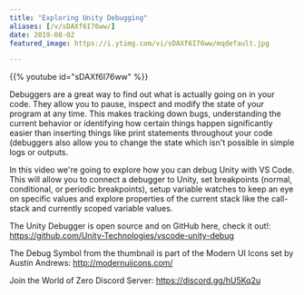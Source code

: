 ```yaml
---
title: "Exploring Unity Debugging"
aliases: [/v/sDAXf6I76ww/]
date: 2019-08-02
featured_image: https://i.ytimg.com/vi/sDAXf6I76ww/mqdefault.jpg

---
```


{{% youtube id="sDAXf6I76ww" %}}

Debuggers are a great way to find out what is actually going on in your code. They allow you to pause, inspect and modify the state of your program at any time. This makes tracking down bugs, understanding the current behavior or identifying how certain things happen significantly easier than inserting things like print statements throughout your code (debuggers also allow you to change the state which isn't possible in simple logs or outputs.

In this video we're going to explore how you can debug Unity with VS Code. This will allow you to connect a debugger to Unity, set breakpoints (normal, conditional, or periodic breakpoints), setup variable watches to keep an eye on specific values and explore properties of the current stack like the call-stack and currently scoped variable values.

The Unity Debugger is open source and on GitHub here, check it out!: https://github.com/Unity-Technologies/vscode-unity-debug

The Debug Symbol from the thumbnail is part of the Modern UI Icons set by Austin Andrews: http://modernuiicons.com/

Join the World of Zero Discord Server: https://discord.gg/hU5Kq2u
